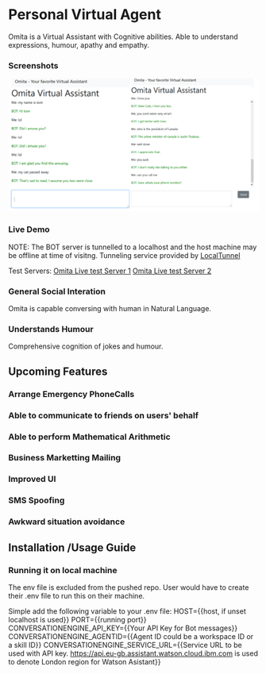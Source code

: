 # Personal Virtual Agent
Omita is a Virtual Assistant with Cognitive abilities. Able to understand expressions, humour, apathy and empathy.

### Screenshots
!["Omita Artificial Intelligence BOT" having a conversation with human](https://github.com/tomiwaog/omita/blob/master/images/omita_bot.PNG?raw=true)

### Live Demo
NOTE: The BOT server is tunnelled to a localhost and the host machine may be offline at time of visitng.
Tunneling service provided by [LocalTunnel](https://github.com/localtunnel/localtunnel)

Test Servers:
[Omita Live test Server 1](https://omita.loca.lt)
[Omita Live test Server 2](https://omitabot.loca.lt)

### General Social Interation
Omita is capable conversing with human in Natural Language.

### Understands Humour
Comprehensive cognition of jokes and humour. 

## Upcoming Features

### Arrange Emergency PhoneCalls

### Able to communicate to friends on users' behalf

### Able to perform Mathematical Arithmetic

### Business Marketting Mailing

### Improved UI

### SMS Spoofing

### Awkward situation avoidance

## Installation /Usage Guide
### Running it on local machine
The env file is excluded from the pushed repo. User would have to create their .env file to run this on their machine.

Simple add the following variable to your .env file:
HOST={{host, if unset localhost is used}}
PORT={{running port}}
CONVERSATIONENGINE_API_KEY={{Your API Key for Bot messages}}
CONVERSATIONENGINE_AGENTID={{Agent ID could be a workspace ID or a skill ID}}
CONVERSATIONENGINE_SERVICE_URL={{Service URL to be used with API key. https://api.eu-gb.assistant.watson.cloud.ibm.com is used to denote London region for Watson Asistant}}